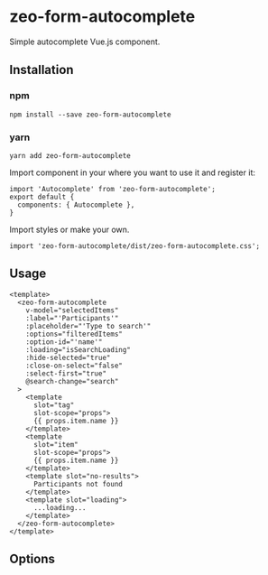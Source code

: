 # zeo-form-autocomplete

Simple autocomplete Vue.js component.

## Installation

### npm

```
npm install --save zeo-form-autocomplete
```

### yarn

```
yarn add zeo-form-autocomplete
```

Import component in your where you want to use it and register it:

```
import 'Autocomplete' from 'zeo-form-autocomplete';
export default {
  components: { Autocomplete },
}
```

Import styles or make your own.

```
import 'zeo-form-autocomplete/dist/zeo-form-autocomplete.css';
```

## Usage

```
<template>
  <zeo-form-autocomplete
    v-model="selectedItems"
    :label="'Participants'"
    :placeholder="'Type to search'"
    :options="filteredItems"
    :option-id="'name'"
    :loading="isSearchLoading"
    :hide-selected="true"
    :close-on-select="false"
    :select-first="true"
    @search-change="search"
  >
    <template
      slot="tag"
      slot-scope="props">
      {{ props.item.name }}
    </template>
    <template
      slot="item"
      slot-scope="props">
      {{ props.item.name }}
    </template>
    <template slot="no-results">
      Participants not found
    </template>
    <template slot="loading">
      ...loading...
    </template>
  </zeo-form-autocomplete>
</template>
```

<script>
import ZeoFormAutocomplete from 'zeo-form-autocomplete'

export default {
  name: 'App',
  components: {
    ZeoFormAutocomplete,
  },
  data() {
    return {
      selectedItems: [],
      items: [
        { name: 'Denton' },
        { name: 'Pe4k' },
        { name: 'PaDi' },
        { name: 'Zoli' },
        { name: 'Zombi' },
      ],
      filteredItems: [],
      isSearchLoading: false,
    };
  },
  methods: {
    search(query) {
      this.filteredItems = [];
      this.isSearchLoading = true;

      if (query.length < this.minSearchLength) {
        return;
      }

      this.startSearching(query);
    },
    startSearching(query) {
      this.filteredItems = this.items.filter(item =>
        item.name.toLowerCase().includes(query.toLowerCase()));
      this.isSearchLoading = false;
    },
  },
};
</script>

## Options
